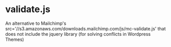 # validate.js
An alternative to Mailchimp's src='//s3.amazonaws.com/downloads.mailchimp.com/js/mc-validate.js' that does not include the jquery library (for solving conflicts in Wordpress Themes)
